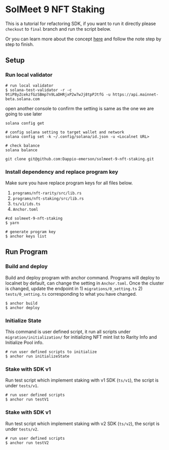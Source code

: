 # SolMeet 9 NFT Staking

This is a tutorial for refactoring SDK, if you want to run it directly please `checkout` to `final` branch and run the script below.

Or you can learn more about the concept [here](https://book.solmeet.dev/notes/walk-through-solana-sdk-design) and follow the note step by step to finish.

## Setup

### Run local validator

```bash=
# run local validator
$ solana-test-validator -r -c 9tiP8yZcekzfGzSBmp7n9LaDHRjxP2w7wJj8tpPJtfG -u https://api.mainnet-beta.solana.com
```

open another console to confirm the setting is same as the one we are going to use later

```bash=
solana config get

# config solana setting to target wallet and network
solana config set -k ~/.config/solana/id.json -u <Localnet URL>

# check balance
solana balance

git clone git@github.com:Dappio-emerson/solmeet-9-nft-staking.git
```

### Install dependency and replace program key

Make sure you have replace program keys for all files below.

1. `programs/nft-rarity/src/lib.rs`
2. `programs/nft-staking/src/lib.rs`
3. `ts/v1/ids.ts`
4. `Anchor.toml`

```bash=
#cd solmeet-9-nft-staking
$ yarn

# generate program key
$ anchor keys list
```

## Run Program

### Build and deploy

Build and deploy program with anchor command. Programs will deploy to localnet by default, can change the setting in `Anchor.toml`. Once the cluster is changed, update the endpoint in 1) `migrations/0_setting.ts` 2) `tests/0_setting.ts` corresponding to what you have changed.

```bash=
$ anchor build
$ anchor deploy
```

### Initialize State

This command is user defined script, it run all scripts under `migration/initialization/` for initializing NFT mint list to Rarity Info and Initialize Pool info.

```bash=
# run user defined scripts to initialize
$ anchor run initializeState
```

### Stake with SDK v1

Run test script which implement staking with v1 SDK (`ts/v1`), the script is under `tests/v1`.

```bash=
# run user defined scripts
$ anchor run testV1
```

### Stake with SDK v1

Run test script which implement staking with v2 SDK (`ts/v2`), the script is under `tests/v2`.

```bash=
# run user defined scripts
$ anchor run testV2
```
